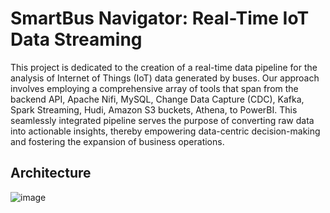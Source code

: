 # SmartBus Navigator: Real-Time IoT Data Streaming 

This project is dedicated to the creation of a real-time data pipeline for the analysis of Internet of Things (IoT) data generated by buses. Our approach involves employing a comprehensive array of tools that span from the backend API, Apache Nifi, MySQL, Change Data Capture (CDC), Kafka, Spark Streaming, Hudi, Amazon S3 buckets, Athena, to PowerBI. This seamlessly integrated pipeline serves the purpose of converting raw data into actionable insights, thereby empowering data-centric decision-making and fostering the expansion of business operations.




## Architecture

![image](https://github.com/umergh7/TTC-End-to-End-Data-Pipeline/assets/117035545/76b87bb9-1b1e-4a04-a5d5-cf39d1fd56bd)
